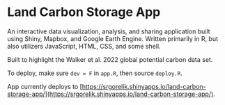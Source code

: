 # Land Carbon Storage App

An interactive data visualization, analysis, and sharing application built using Shiny, Mapbox, and Google Earth Engine. Written primarily in R, but also utilizers JavaScript, HTML, CSS, and some shell.

Built to highlight the Walker et al. 2022 global potential carbon data set.

To deploy, make sure `dev = F` in `app.R`, then source `deploy.R`.

App currently deploys to [https://srgorelik.shinyapps.io/land-carbon-storage-app/](https://srgorelik.shinyapps.io/land-carbon-storage-app/).
